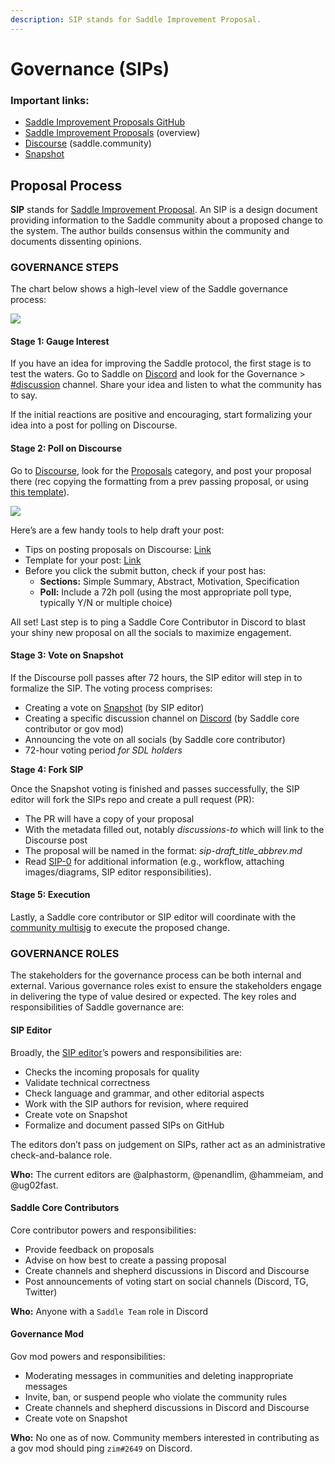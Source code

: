 ```yaml
---
description: SIP stands for Saddle Improvement Proposal.
---
```


# Governance (SIPs)

### Important links:

- [Saddle Improvement Proposals GitHub](https://github.com/saddle-finance/SIPS)
- [Saddle Improvement Proposals](https://sips.saddle.community) (overview)
- [Discourse](https://www.saddle.community) (saddle.community)
- [Snapshot](https://snapshot.org/#/saddlefinance.eth)

## Proposal Process

**SIP** stands for [Saddle Improvement Proposal](https://github.com/saddle-finance/SIPS/blob/master/SIPS/sip-0.md#what-is-an-sip). An SIP is a design document providing information to the Saddle community about a proposed change to the system. The author builds consensus within the community and documents dissenting opinions.

### GOVERNANCE STEPS

The chart below shows a high-level view of the Saddle governance process:

![](<.gitbook/assets/image (3).png>)

#### Stage 1: Gauge Interest

If you have an idea for improving the Saddle protocol, the first stage is to test the waters. Go to Saddle on [Discord](https://discord.gg/saddle) and look for the Governance > [#discussion](https://discord.com/channels/780508954916290610/909713556491108352) channel. Share your idea and listen to what the community has to say.

If the initial reactions are positive and encouraging, start formalizing your idea into a post for polling on Discourse.

#### Stage 2: Poll on Discourse

Go to [Discourse](https://www.saddle.community), look for the [Proposals](https://www.saddle.community/c/proposals/6) category, and post your proposal there (rec copying the formatting from a prev passing proposal, or using [this template](https://github.com/saddle-finance/SIPS/blob/master/sip-X.md)).

![](https://lh3.googleusercontent.com/ZjKjKwrLsW36QT2_bYZTbruEWpONi6vEU6kK-398u_2rD6kVsfsGb-GjIzbwc3KgWb0FP8sSKqZxGs_HbMaD19ofrZdmfVnck5pIU7hrvC7azEsyjx7l665iaMLl5kaQV7fm6h5F)

Here’s are a few handy tools to help draft your post:

- Tips on posting proposals on Discourse: [Link](https://www.saddle.community/t/about-the-proposals-category/15)
- Template for your post: [Link](https://github.com/saddle-finance/SIPS/blob/master/sip-X.md)
- Before you click the submit button, check if your post has:
  - **Sections:** Simple Summary, Abstract, Motivation, Specification
  - **Poll:** Include a 72h poll (using the most appropriate poll type, typically Y/N or multiple choice)

All set! Last step is to ping a Saddle Core Contributor in Discord to blast your shiny new proposal on all the socials to maximize engagement.

#### Stage 3: Vote on Snapshot

If the Discourse poll passes after 72 hours, the SIP editor will step in to formalize the SIP. The voting process comprises:

- Creating a vote on [Snapshot](https://snapshot.org/#/saddlefinance.eth) (by SIP editor)
- Creating a specific discussion channel on [Discord](https://discord.gg/saddle) (by Saddle core contributor or gov mod)
- Announcing the vote on all socials (by Saddle core contributor)
- 72-hour voting period _for SDL holders_

**Stage 4: Fork SIP**

Once the Snapshot voting is finished and passes successfully, the SIP editor will fork the SIPs repo and create a pull request (PR):

- The PR will have a copy of your proposal
- With the metadata filled out, notably _discussions-to_ which will link to the Discourse post
- The proposal will be named in the format: _sip-draft_title_abbrev.md_
- Read [SIP-0](https://github.com/saddle-finance/SIPS/blob/master/SIPS/sip-0.md) for additional information (e.g., workflow, attaching images/diagrams, SIP editor responsibilities).

#### Stage 5: Execution

Lastly, a Saddle core contributor or SIP editor will coordinate with the [community multisig](saddle-faq.md#who-controls-saddles-admin-keys) to execute the proposed change.

### GOVERNANCE ROLES

The stakeholders for the governance process can be both internal and external. Various governance roles exist to ensure the stakeholders engage in delivering the type of value desired or expected. The key roles and responsibilities of Saddle governance are:

#### SIP Editor

Broadly, the [SIP editor](https://github.com/saddle-finance/SIPS/blob/master/SIPS/sip-0.md#sip-editors)’s powers and responsibilities are:

- Checks the incoming proposals for quality
- Validate technical correctness
- Check language and grammar, and other editorial aspects
- Work with the SIP authors for revision, where required
- Create vote on Snapshot
- Formalize and document passed SIPs on GitHub

The editors don’t pass on judgement on SIPs, rather act as an administrative check-and-balance role.

**Who:** The current editors are @alphastorm, @penandlim, @hammeiam, and @ug02fast.

#### Saddle Core Contributors

Core contributor powers and responsibilities:

- Provide feedback on proposals
- Advise on how best to create a passing proposal
- Create channels and shepherd discussions in Discord and Discourse
- Post announcements of voting start on social channels (Discord, TG, Twitter)

**Who:** Anyone with a `Saddle Team` role in Discord

#### Governance Mod

Gov mod powers and responsibilities:

- Moderating messages in communities and deleting inappropriate messages
- Invite, ban, or suspend people who violate the community rules
- Create channels and shepherd discussions in Discord and Discourse
- Create vote on Snapshot

**Who:** No one as of now. Community members interested in contributing as a gov mod should ping `zim#2649` on Discord.
